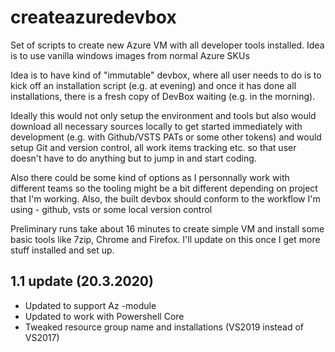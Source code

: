 # createazuredevbox
Set of scripts to create new Azure VM with all developer tools installed. Idea is to use vanilla windows images from normal Azure SKUs

Idea is to have kind of "immutable" devbox, where all user needs to do is to kick off an installation script (e.g. at evening) and once it has done all installations, there is a fresh copy of DevBox waiting (e.g. in the morning).

Ideally this would not only setup the environment and tools but also would download all necessary sources locally to get started immediately with development (e.g. with Github/VSTS PATs or some other tokens) and would setup Git and version control, all work items tracking etc. so that user doesn't have to do anything but to jump in and start coding.

Also there could be some kind of options as I personnally work with different teams so the tooling might be a bit different depending on project that I'm working. Also, the built devbox should conform to the workflow I'm using - github, vsts or some local version control

Preliminary runs take about 16 minutes to create simple VM and install some basic tools like 7zip, Chrome and Firefox. I'll update on this once I get more stuff installed and set up.

## 1.1 update (20.3.2020)
- Updated to support Az -module
- Updated to work with Powershell Core
- Tweaked resource group name and installations (VS2019 instead of VS2017)
